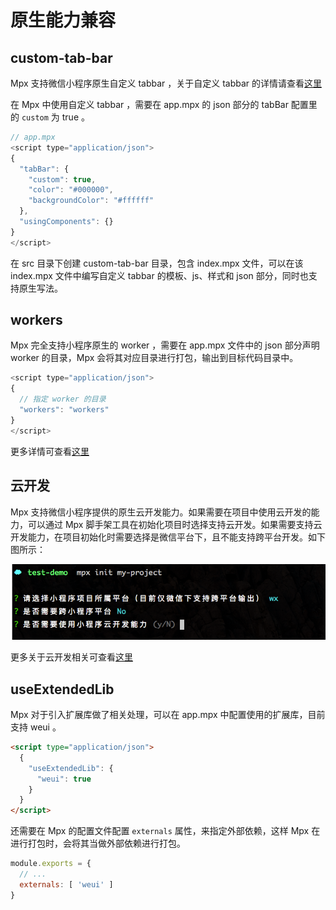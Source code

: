 # 原生能力兼容

## custom-tab-bar

Mpx 支持微信小程序原生自定义 tabbar ，关于自定义 tabbar 的详情请查看[这里](https://developers.weixin.qq.com/miniprogram/dev/framework/ability/custom-tabbar.html)

在 Mpx 中使用自定义 tabbar ，需要在 app.mpx 的 json 部分的 tabBar 配置里的 `custom` 为 true 。

```js
// app.mpx
<script type="application/json">
{
  "tabBar": {
    "custom": true,
    "color": "#000000",
    "backgroundColor": "#ffffff"
  },
  "usingComponents": {}
}
</script>
```
在 src 目录下创建 custom-tab-bar 目录，包含 index.mpx 文件，可以在该 index.mpx 文件中编写自定义 tabbar 的模板、js、样式和 json 部分，同时也支持原生写法。


## workers

Mpx 完全支持小程序原生的 worker ，需要在 app.mpx 文件中的 json 部分声明 worker 的目录，Mpx 会将其对应目录进行打包，输出到目标代码目录中。

```js
<script type="application/json">
{
  // 指定 worker 的目录
  "workers": "workers"
}
</script>
```

更多详情可查看[这里](https://developers.weixin.qq.com/miniprogram/dev/framework/workers.html)

## 云开发

Mpx 支持微信小程序提供的原生云开发能力。如果需要在项目中使用云开发的能力，可以通过 Mpx 脚手架工具在初始化项目时选择支持云开发。如果需要支持云开发能力，在项目初始化时需要选择是微信平台下，且不能支持跨平台开发。如下图所示：

![云开发](../../assets/images/cloud.png)

更多关于云开发相关可查看[这里](https://developers.weixin.qq.com/miniprogram/dev/wxcloud/basis/getting-started.html)

## useExtendedLib

Mpx 对于引入扩展库做了相关处理，可以在 app.mpx 中配置使用的扩展库，目前支持 weui 。

```html
<script type="application/json">
  {
    "useExtendedLib": {
      "weui": true
    }
  }
</script>
```
还需要在 Mpx 的配置文件配置 `externals` 属性，来指定外部依赖，这样 Mpx 在进行打包时，会将其当做外部依赖进行打包。

```js
module.exports = {
  // ...
  externals: [ 'weui' ]
}
```